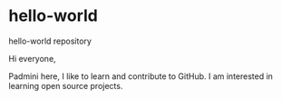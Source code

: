 # hello-world
hello-world repository

Hi everyone,

Padmini here, I like to learn and contribute to GitHub.
I am interested in learning open source projects.
